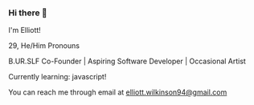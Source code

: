 ### Hi there 👋

<!--
**ElliottWilkinson/ElliottWilkinson** is a ✨ _special_ ✨ repository because its `README.md` (this file) appears on your GitHub profile.

Here are some ideas to get you started:

- 🔭 I’m currently working on ...
- 🌱 I’m currently learning ...
- 👯 I’m looking to collaborate on ...
- 🤔 I’m looking for help with ...
- 💬 Ask me about ...
- 📫 How to reach me: ...
- 😄 Pronouns: ...
- ⚡ Fun fact: ...
-->
I'm Elliott!  

29, He/Him Pronouns

B.UR.SLF Co-Founder | Aspiring Software Developer | Occasional Artist 

Currently learning: javascript! 

You can reach me through email at elliott.wilkinson94@gmail.com
